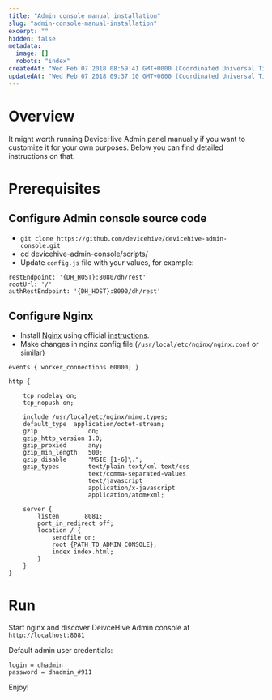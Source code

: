 ```yaml
---
title: "Admin console manual installation"
slug: "admin-console-manual-installation"
excerpt: ""
hidden: false
metadata: 
  image: []
  robots: "index"
createdAt: "Wed Feb 07 2018 08:59:41 GMT+0000 (Coordinated Universal Time)"
updatedAt: "Wed Feb 07 2018 09:37:10 GMT+0000 (Coordinated Universal Time)"
---
```

# Overview

It might worth running DeviceHive Admin panel manually if you want to customize it for your own purposes. Below you can find detailed instructions on that.

# Prerequisites

## Configure Admin console source code

- `git clone https://github.com/devicehive/devicehive-admin-console.git` 
- cd devicehive-admin-console/scripts/
- Update `config.js` file with your values, for example:

```
restEndpoint: '{DH_HOST}:8080/dh/rest'
rootUrl: '/'
authRestEndpoint: '{DH_HOST}:8090/dh/rest'
```

## Configure Nginx

- Install [Nginx](https://www.nginx.com/) using official [instructions](https://www.nginx.com/resources/wiki/start/topics/tutorials/install/).
- Make changes in nginx config file (`/usr/local/etc/nginx/nginx.conf` or similar)

```
events { worker_connections 60000; }

http {

    tcp_nodelay on;
    tcp_nopush on;

    include /usr/local/etc/nginx/mime.types;
    default_type  application/octet-stream;
    gzip              on;
    gzip_http_version 1.0;
    gzip_proxied      any;
    gzip_min_length   500;
    gzip_disable      "MSIE [1-6]\.";
    gzip_types        text/plain text/xml text/css
                      text/comma-separated-values
                      text/javascript
                      application/x-javascript
                      application/atom+xml;

    server {
        listen       8081;
        port_in_redirect off;
        location / {
            sendfile on;
            root {PATH_TO_ADMIN_CONSOLE};
            index index.html;
        }
    }
}
```

# Run

Start nginx and discover DeivceHive Admin console at  
`http://localhost:8081`

Default admin user credentials: 

```
login = dhadmin
password = dhadmin_#911
```

Enjoy!
